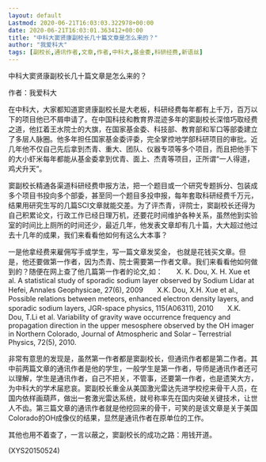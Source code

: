 ```yaml
---
layout: default
Lastmod: 2020-06-21T16:03:03.322978+00:00
date: 2020-06-21T16:03:01.363412+00:00
title: "中科大窦贤康副校长几十篇文章是怎么来的？"
author: "我爱科大"
tags: [副校长,通讯作者,文章,作者,中科大,基金委,科研经费,新语丝]
---
```


中科大窦贤康副校长几十篇文章是怎么来的？

作者：我爱科大

在中科大，大家都知道窦贤康副校长是大老板，科研经费每年都有上千万，百万以下的项目他已不屑申请了。在中国科技和教育界混迹多年的窦副校长深愔巧取经费之道，他扛着王水院士的大旗，在国家基金委、科技部、教育部和军口等部委建立了多层人脉圈。他多年担任国家基金委评委，完全掌控地学部科研项目的审批。近几年他不仅自己先后拿到杰青、重大、团队、仪器专项等多个项目，而且把他手下的大小虾米每年都能从基金委拿到优青、面上、杰青等项目，正所谓“一人得道，鸡犬升天”。

窦副校长精通各渠道科研经费申报方法，把一个题目或一个研究专题拆分、包装成多个项目书投向多个部委，甚至同一个题目多投申报，每年套取科研经费千万元，结果用研究生写的几篇SCI文章就能交差。为了评杰青，评院士，窦副校长还得为自己积累论文，行政工作已经日理万机，还要花时间维护各种关系，虽然他到实验室的时间比上厕所的时间还少，最近几年，他发表文章却有几十篇，大大超过他过去十几年的成果，我们来看看他如何有这么大本事？

一是他拿经费来雇佣写手或学生，写一篇文章发奖金， 也就是花钱买文章。但是，他还要做第一作者，因为杰青、院士需要第一作者文章。我们来看看他如何做到的？随便在网上查了他几篇第一作者的论文,如：　　X. K. Dou, X. H. Xue et al. A statistical study of sporadic sodium layer observed by Sodium Lidar at Hefei, Annales Geophysicae, 27(6), 2009　　X.K. Dou, X.H. Xue et al., Possible relations between meteors, enhanced electron density layers, and sporadic sodium layers, JGR-space physics, 115(A06311), 2010　　X.K. Dou, T.Li et al. Variability of gravity wave occurrence frequency and propagation direction in the upper mesosphere observed by the OH imager in Northern Colorado, Journal of Atmospheric and Solar – Terrestrial Physics, 72(5), 2010.

非常有意思的发现是，虽然第一作者都是窦副校长，但通讯作者都是第二作者。其中前两篇文章的通讯作者是他的学生，一般学生是第一作者，导师是通讯作者还可以理解，学生是通讯作者，自己不把关，不管事，还要第一作者，也是遗笑大方，为中科大的学术届悲哀。窦副校长重金从美国激光雷达先进学校挖来骨干人员，在国内依样画葫芦，做出一套激光雷达系统，就号称率先在国内突破关键技术，让世人不齿。第三篇文章的通讯作者就是他挖回来的骨干，可笑的是该文章是关于美国Colorado的OH成像仪的结果，显然是通讯作者在原单位的工作。

其他也用不着查了，一言以蔽之，窦副校长的成功之路：用钱开道。

(XYS20150524)

